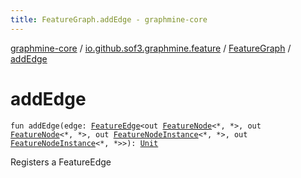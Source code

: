 ```yaml
---
title: FeatureGraph.addEdge - graphmine-core
---
```


[graphmine-core](../../index.html) / [io.github.sof3.graphmine.feature](../index.html) / [FeatureGraph](index.html) / [addEdge](./add-edge.html)

# addEdge

`fun addEdge(edge: `[`FeatureEdge`](../-feature-edge/index.html)`<out `[`FeatureNode`](../-feature-node.html)`<*, *>, out `[`FeatureNode`](../-feature-node.html)`<*, *>, out `[`FeatureNodeInstance`](../-feature-node-instance/index.html)`<*, *>, out `[`FeatureNodeInstance`](../-feature-node-instance/index.html)`<*, *>>): `[`Unit`](https://kotlinlang.org/api/latest/jvm/stdlib/kotlin/-unit/index.html)

Registers a FeatureEdge

